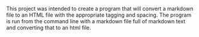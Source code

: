 This project was intended to create a program that will convert a markdown file to an HTML file with the appropriate
tagging and spacing. The program is run from the command line with a markdown file full of markdown text and converting 
that to an html file. 
